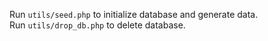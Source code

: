 Run `utils/seed.php` to initialize database and generate data.  
Run `utils/drop_db.php` to delete database.
